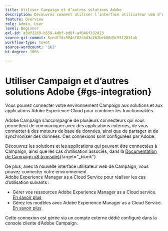 ```yaml
---
title: Utiliser Campaign et d’autres solutions Adobe
description: Découvrez comment utiliser l’interface utilisateur web d’Adobe Campaign et les solutions et applications Adobe Experience Cloud.
feature: Overview
role: Admin, User
level: Beginner
exl-id: a50f3269-b559-4dbf-bd8f-af046f332d23
source-git-commit: 5cedffdc504ef82cbd3a262beb80d3c55f2831ab
workflow-type: tm+mt
source-wordcount: '163'
ht-degree: 100%

---
```


# Utiliser Campaign et d’autres solutions Adobe {#gs-integration}

Vous pouvez connecter votre environnement Campaign aux solutions et aux applications Adobe Experience Cloud pour combiner les fonctionnalités.

Adobe Campaign s’accompagne de plusieurs connecteurs qui vous permettent de communiquer avec des applications externes, de vous connecter à des moteurs de base de données, ainsi que de partager et de synchroniser des données. Ces connexions sont configurées par Adobe.

Découvrez les solutions et les applications qui peuvent être connectées à Campaign, ainsi que les cas d’utilisation associés, dans la [Documentation de Campaign v8 (console)](https://experienceleague.adobe.com/docs/campaign/campaign-v8/connect/integration.html?lang=fr){target="_blank"}.

De plus, avec la nouvelle interface utilisateur web de Campaign, vous pouvez connecter votre environnement Adobe Experience Manager as a Cloud Service pour réaliser les cas d’utilisation suivants :

* Gérer vos ressources Adobe Experience Manager as a Cloud service. [En savoir plus](aem-assets.md)
* Gérez les modèles avec Adobe Experience Manager as a Cloud Service. [En savoir plus](aem-content.md)

Cette connexion est gérée via un compte externe dédié configuré dans la console cliente d’Adobe Campaign.
